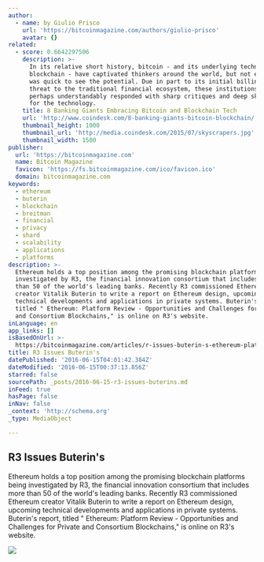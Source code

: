 ```yaml
---
author:
  - name: by Giulio Prisco
    url: 'https://bitcoinmagazine.com/authors/giulio-prisco'
    avatar: {}
related:
  - score: 0.6642297506
    description: >-
      In its relative short history, bitcoin - and its underlying technology the
      blockchain - have captivated thinkers around the world, but not everyone
      was quick to see the potential. Due in part to its initial billing as a
      threat to the traditional financial ecosystem, these institutions have
      perhaps understandably responded with sharp critiques and deep skepticism
      for the technology.
    title: 8 Banking Giants Embracing Bitcoin and Blockchain Tech
    url: 'http://www.coindesk.com/8-banking-giants-bitcoin-blockchain/'
    thumbnail_height: 1000
    thumbnail_url: 'http://media.coindesk.com/2015/07/skyscrapers.jpg'
    thumbnail_width: 1500
publisher:
  url: 'https://bitcoinmagazine.com'
  name: Bitcoin Magazine
  favicon: 'https://fs.bitcoinmagazine.com/ico/favicon.ico'
  domain: bitcoinmagazine.com
keywords:
  - ethereum
  - buterin
  - blockchain
  - breitman
  - financial
  - privacy
  - shard
  - scalability
  - applications
  - platforms
description: >-
  Ethereum holds a top position among the promising blockchain platforms being
  investigated by R3, the financial innovation consortium that includes more
  than 50 of the world's leading banks. Recently R3 commissioned Ethereum
  creator Vitalik Buterin to write a report on Ethereum design, upcoming
  technical developments and applications in private systems. Buterin's report,
  titled " Ethereum: Platform Review - Opportunities and Challenges for Private
  and Consortium Blockchains," is online on R3's website.
inLanguage: en
app_links: []
isBasedOnUrl: >-
  https://bitcoinmagazine.com/articles/r-issues-buterin-s-ethereum-platform-review-papers-opportunities-and-challenges-for-private-and-consortium-blockchains-1465943849
title: R3 Issues Buterin's
datePublished: '2016-06-15T04:01:42.384Z'
dateModified: '2016-06-15T00:37:13.856Z'
starred: false
sourcePath: _posts/2016-06-15-r3-issues-buterins.md
inFeed: true
hasPage: false
inNav: false
_context: 'http://schema.org'
_type: MediaObject

---
```

<article style=""><h1>R3 Issues Buterin's</h1><p>Ethereum holds a top position among the promising blockchain platforms being investigated by R3, the financial innovation consortium that includes more than 50 of the world's leading banks. Recently R3 commissioned Ethereum creator Vitalik Buterin to write a report on Ethereum design, upcoming technical developments and applications in private systems. Buterin's report, titled " Ethereum: Platform Review - Opportunities and Challenges for Private and Consortium Blockchains," is online on R3's website.</p><img src="https://fs.bitcoinmagazine.com/img/articles/r-issues-buterin-s-ethereum-platform-review-papers-opportunities-and-challenges-for-private-and-consortium-blockchains.jpg" /></article>